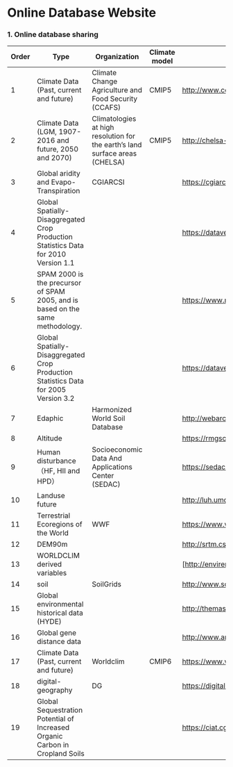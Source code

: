 # Online Database Website

### 1. Online database sharing

| Order | Type                                                         | Organization                                                 | Climate                                                             model | Website                                                      |
| ----- | ------------------------------------------------------------ | ------------------------------------------------------------ | ------------------------------------------------------------ | ------------------------------------------------------------ |
| 1     | Climate Data (Past, current and future)                      | Climate Change Agriculture and Food Security (CCAFS)         | CMIP5                                                        | http://www.ccafs-climate.org/data/                           |
| 2     | Climate Data (LGM, 1907-2016 and future, 2050 and 2070)      | Climatologies at high resolution for the earth’s land surface areas (CHELSA) | CMIP5                                                        | http://chelsa-climate.org                                    |
| 3     | Global aridity and Evapo-Transpiration                       | CGIARCSI                                                     |                                                              | https://cgiarcsi.community/data/global-aridity-and-pet-database/ |
| 4     | Global Spatially-Disaggregated Crop Production Statistics Data for 2010 Version 1.1 |                                                              |                                                              | https://dataverse.harvard.edu/dataset.xhtml?persistentId=doi:10.7910/DVN/PRFF8V |
| 5     | SPAM 2000 is the precursor of SPAM 2005, and is based on the same methodology. |                                                              |                                                              | https://www.mapspam.info/spam-2000/                          |
| 6     | Global Spatially-Disaggregated Crop Production Statistics Data for 2005 Version 3.2 |                                                              |                                                              | https://dataverse.harvard.edu/dataset.xhtml?persistentId=doi:10.7910/DVN/DHXBJX |
| 7     | Edaphic                                                      | Harmonized World Soil Database                               |                                                              | http://webarchive.iiasa.ac.at/Research/LUC/External-World-soil-database/ |
| 8     | Altitude                                                     |                                                              |                                                              | https://rmgsc.cr.usgs.gov/outgoing/ecosystems/Global/        |
| 9     | Human disturbance（HF, HII and HPD）                         | Socioeconomic Data And Applications Center (SEDAC)           |                                                              | https://sedac.ciesin.columbia.edu                            |
| 10    | Landuse future                                               |                                                              |                                                              | http://luh.umd.edu/data.shtml                                |
| 11    | Terrestrial Ecoregions of the World                          | WWF                                                          |                                                              | https://www.worldwildlife.org/publications/terrestrial-ecoregions-of-the-world |
| 12    | DEM90m                                                       |                                                              |                                                              | http://srtm.csi.cgiar.org/                                   |
| 13    | WORLDCLIM derived variables                                  |                                                              |                                                              | [http://envirem.github.io](http://envirem.github.io/)        |
| 14    | soil                                                         | SoilGrids                                                    |                                                              | http://www.soilgrids.org                                     |
| 15    | Global environmental historical data (HYDE)                  |                                                              |                                                              | http://themasites.pbl.nl/en/themasites/hyde/index.html       |
| 16    | Global gene distance data                                    |                                                              |                                                              | http://www.anderson.ucla.edu/faculty_pages/romain.wacziarg/downloads/genetic_distance.zip |
| 17    | Climate Data (Past, current and future)                      | Worldclim                                                    | CMIP6                                                        | https://www.worldclim.org                                    |
| 18    | digital-geography                     | DG                                                   |                                                      | https://digital-geography.com/free-global-soil-grids-1km-resolution/                                   |
| 19    | Global Sequestration Potential of Increased Organic Carbon in Cropland Soils                  |                                                  |                                                      | https://ciat.cgiar.org/global-soil-carbon/                                   |
